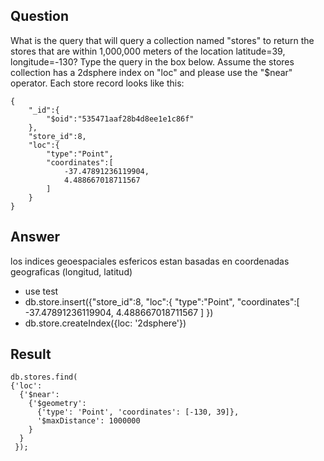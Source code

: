 ## Question

What is the query that will query a collection named "stores" to return the stores that are within 1,000,000 meters of the location latitude=39, longitude=-130? Type the query in the box below. Assume the stores collection has a 2dsphere index on "loc" and please use the "$near" operator. Each store record looks like this:

~~~mongo
{
    "_id":{
        "$oid":"535471aaf28b4d8ee1e1c86f"
    },
    "store_id":8,
    "loc":{
        "type":"Point",
        "coordinates":[
            -37.47891236119904,
            4.488667018711567
        ]
    }
}
~~~

## Answer

los indices geoespaciales esfericos estan basadas en coordenadas geograficas (longitud, latitud) 

- use test
- db.store.insert({"store_id":8,
    "loc":{
        "type":"Point",
        "coordinates":[
            -37.47891236119904,
            4.488667018711567
        ]
    })
- db.store.createIndex({loc: '2dsphere'})


## Result

~~~mongo
db.stores.find(
{'loc':
  {'$near':
    {'$geometry': 
      {'type': 'Point', 'coordinates': [-130, 39]},
      '$maxDistance': 1000000
    }
  }
 });
~~~